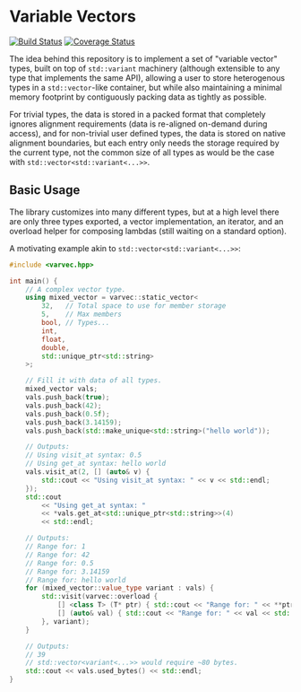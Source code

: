 # Variable Vectors

[![Build Status](https://app.travis-ci.com/Cfretz244/varvec.svg?branch=master)](https://app.travis-ci.com/Cfretz244/varvec)
[![Coverage Status](https://coveralls.io/repos/github/Cfretz244/varvec/badge.svg?branch=)](https://coveralls.io/github/Cfretz244/varvec?branch=)

The idea behind this repository is to implement a set of "variable vector" types,
built on top of `std::variant` machinery (although extensible to any type that implements
the same API), allowing a user to store heterogenous types in a `std::vector`-like container,
but while also maintaining a minimal memory footprint by contiguously packing data as
tightly as possible.

For trivial types, the data is stored in a packed format that completely ignores
alignment requirements (data is re-aligned on-demand during access), and for
non-trivial user defined types, the data is stored on native alignment boundaries,
but each entry only needs the storage required by the current type, not the common
size of all types as would be the case with `std::vector<std::variant<...>>`.

## Basic Usage

The library customizes into many different types, but at a high level there are only
three types exported, a vector implementation, an iterator, and an overload helper
for composing lambdas (still waiting on a standard option).

A motivating example akin to `std::vector<std::variant<...>>`:
```c++
#include <varvec.hpp>

int main() {
    // A complex vector type.
    using mixed_vector = varvec::static_vector<
        32,   // Total space to use for member storage
        5,    // Max members
        bool, // Types...
        int,
        float,
        double,
        std::unique_ptr<std::string>
    >;

    // Fill it with data of all types.
    mixed_vector vals;
    vals.push_back(true);
    vals.push_back(42);
    vals.push_back(0.5f);
    vals.push_back(3.14159);
    vals.push_back(std::make_unique<std::string>("hello world"));

    // Outputs:
    // Using visit_at syntax: 0.5
    // Using get_at syntax: hello world
    vals.visit_at(2, [] (auto& v) {
        std::cout << "Using visit_at syntax: " << v << std::endl;
    });
    std::cout
        << "Using get_at syntax: "
        << *vals.get_at<std::unique_ptr<std::string>>(4)
        << std::endl;

    // Outputs:
    // Range for: 1
    // Range for: 42
    // Range for: 0.5
    // Range for: 3.14159
    // Range for: hello world
    for (mixed_vector::value_type variant : vals) {
        std::visit(varvec::overload {
            [] <class T> (T* ptr) { std::cout << "Range for: " << **ptr << std::endl; },
            [] (auto& val) { std::cout << "Range for: " << val << std::endl; }
        }, variant);
    }

    // Outputs:
    // 39
    // std::vector<variant<...>> would require ~80 bytes.
    std::cout << vals.used_bytes() << std::endl;
}
```
